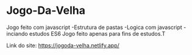 # Jogo-Da-Velha

Jogo feito com javascript
-Estrutura de pastas
-Logica com javascript
-inciando estudos ES6
Jogo feito apenas para fins de estudos.T

Link do site: https://jogoda-velha.netlify.app/

